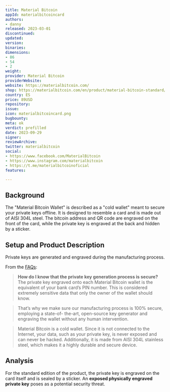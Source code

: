 ```yaml
---
title: Material Bitcoin
appId: materialbitcoincard
authors:
- danny
released: 2023-03-01
discontinued: 
updated: 
version: 
binaries: 
dimensions: 
- 86
- 54
- 2
weight: 
provider: Material Bitcoin
providerWebsite: 
website: https://materialbitcoin.com/
shop: https://materialbitcoin.com/en/product/material-bitcoin-standard/
country: ES
price: 89USD
repository: 
issue: 
icon: materialbitcoincard.png
bugbounty: 
meta: ok
verdict: prefilled
date: 2023-09-29
signer: 
reviewArchive: 
twitter: materialbitcoin
social:
- https://www.facebook.com/MaterialBitcoin
- https://www.instagram.com/materialbitcoin
- https://t.me/materialbitcoinoficial  
features: 

---
```


## Background 

The "Material Bitcoin Wallet" is described as a "cold wallet" meant to secure your private keys offline. It is designed to resemble a card and is made out of AISI 304L steel. The bitcoin address and QR code are engraved on the front of the card, while the private key is engraved at the back and hidden by a sticker.

## Setup and Product Description 

Private keys are generated and engraved during the manufacturing process.

From the [FAQs](https://materialbitcoin.com/en/faq/):
> **How do I know that the private key generation process is secure?**
> The private key engraved onto each Material Bitcoin wallet is the equivalent of your bank card’s PIN number. This is considered extremely sensitive data that only the owner of the wallet should know.

> That’s why we make sure our manufacturing process is 100% secure, employing a state-of- the-art, open-source key generator and engraving the wallet without any human intervention.

> Material Bitcoin is a cold wallet. Since it is not connected to the Internet, your data, such as your private key, is never exposed and can never be hacked. Additionally, it is made from AISI 304L stainless steel, which makes it a highly durable and secure device.

## Analysis 

For the standard edition of the product, the private key is engraved on the card itself and is sealed by a sticker. An **exposed physically engraved private key** poses as a potential security threat.